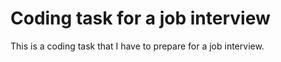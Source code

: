 # Coding task for a job interview

This is a coding task that I have to prepare for a job interview.
